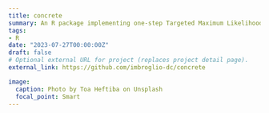 ```yaml
---
title: concrete
summary: An R package implementing one-step Targeted Maximum Likelihood Estimation for Continuous-Time Survival Estimands, with or without Competing Risks
tags:
- R
date: "2023-07-27T00:00:00Z"
draft: false
# Optional external URL for project (replaces project detail page).
external_link: https://github.com/imbroglio-dc/concrete

image:
  caption: Photo by Toa Heftiba on Unsplash
  focal_point: Smart
---
```

